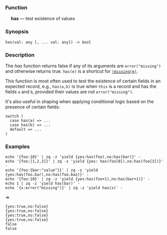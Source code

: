 ### Function

&emsp; **has** &mdash; test existence of values

### Synopsis

```
has(val: any [, ... val: any]) -> bool
```

### Description

The _has_ function returns false if any of its arguments are `error("missing")`
and otherwise returns true.
`has(e)` is a shortcut for [`!missing(e)`](missing.md).

This function is most often used to test the existence of certain fields in an
expected record, e.g., `has(a,b)` is true when `this` is a record and has
the fields `a` and `b`, provided their values are not `error("missing")`.

It's also useful in shaping when applying conditional logic based on the
presence of certain fields:
```
switch (
  case has(a) => ...
  case has(b) => ...
  default => ...
)
```

### Examples

```mdtest-command
echo '{foo:10}' | zq -z 'yield {yes:has(foo),no:has(bar)}' -
echo '{foo:[1,2,3]}' | zq -z 'yield {yes: has(foo[0]),no:has(foo[3])}' -
echo '{foo:{bar:"value"}}' | zq -z 'yield {yes:has(foo.bar),no:has(foo.baz)}' -
echo '{foo:10}' | zq -z 'yield {yes:has(foo+1),no:has(bar+1)}' -
echo 1 | zq -z 'yield has(bar)' -
echo '{x:error("missing")}' | zq -z 'yield has(x)' -
```
=>
```mdtest-output
{yes:true,no:false}
{yes:true,no:false}
{yes:true,no:false}
{yes:true,no:false}
false
false
```
